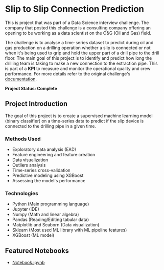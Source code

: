 # Slip to Slip Connection Prediction
This is project that was part of a Data Science interview challenge. The company that posted this challenge is a consulting company offering an opening to be working as a data scientist on the O&G (Oil and Gas) field. 

The challenge is to analyse a time-series dataset to predict during oil and gas production on a drilling operation whether a slip is connected or not when it's being used to grip and hold the upper part of a drill pipe to the drill floor. The main goal of this project is to identify and predict how long the drilling team is taking to make a new connection to the extraction pipe. This is part of a **KPI** to measure and monitor the operational quality and crew performance. For more details refer to the original challenge's <a href="https://github.com/brenoingwersen/time-series-forecasting/blob/main/Predicting%20Slip%20to%20Slip%20Connection/Data%20Scientist%20Challenge.pdf">documentation</a>.

**Project Status: Complete**

## Project Introduction

The goal of this project is to create a supervised machine learning model (binary classifier) on a time-series data to predict if the slip device is connected to the drilling pipe in a given time.

### Methods Used
- Exploratory data analysis (EAD)
- Feature engineering and feature creation
- Data visualization
- Outliers analysis
- Time-series cross-validation
- Predictive modeling using XGBoost
- Assessing the model's performance

### Technologies
- Python (Main programming language)
- Jupyter (IDE)
- Numpy (Math and linear algebra)
- Pandas (Reading/Editing tabular data)
- Matplotlib and Seaborn (Data visualization)
- Sklearn (Most used ML library with ML pipeline features)
- XGBoost (ML model)

## Featured Notebooks
- <a href="https://github.com/brenoingwersen/time-series-forecasting/blob/main/Predicting%20Slip%20to%20Slip%20Connection/Notebook.ipynb">Notebook.ipynb</a>
